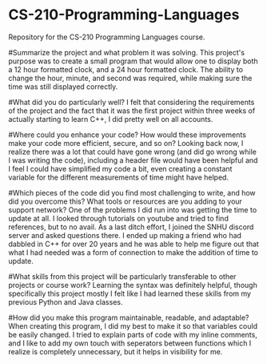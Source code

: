 # CS-210-Programming-Languages
Repository for the CS-210 Programming Languages course.

#Summarize the project and what problem it was solving.
  This project's purpose was to create a small program that would allow one to display both a 12 hour formatted clock, and a 24 hour formatted clock. The ability to change the hour, minute, and second was required, while making sure the time was still displayed correctly.
  
#What did you do particularly well?
  I felt that considering the requirements of the project and the fact that it was the first project within three weeks of actually starting to learn C++, I did pretty well on all accounts.
  
#Where could you enhance your code? How would these improvements make your code more efficient, secure, and so on?
  Looking back now, I realize there was a lot that could have gone wrong (and did go wrong while I was writing the code), including a header file would have been helpful and I feel I could have simplified my code a bit, even creating a constant variable for the different measurements of time might have helped.
  
#Which pieces of the code did you find most challenging to write, and how did you overcome this? What tools or resources are you adding to your support network?
  One of the problems I did run into was getting the time to update at all. I looked through tutorials on youtube and tried to find references, but to no avail. As a last ditch effort, I joined the SNHU discord server and asked questions there. I ended up making a friend who had dabbled in C++ for over 20 years and he was able to help me figure out that what I had needed was a form of connection to make the addition of time to update.
  
#What skills from this project will be particularly transferable to other projects or course work?
  Learning the syntax was definitely helpful, though specifically this project mostly I felt like I had learned these skills from my previous Python and Java classes.
  
#How did you make this program maintainable, readable, and adaptable?
  When creating this program, I did my best to make it so that variables could be easily changed. I tried to explain parts of code with my inline comments, and I like to add my own touch with seperators between functions which I realize is completely unnecessary, but it helps in visibility for me.
